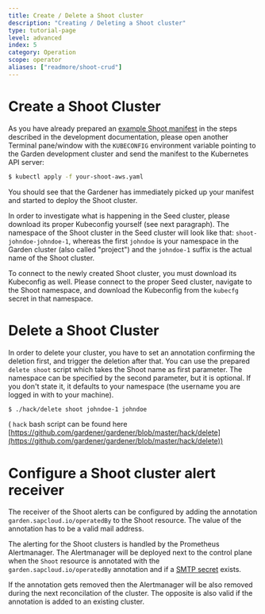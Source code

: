 ```yaml
---
title: Create / Delete a Shoot cluster
description: "Creating / Deleting a Shoot cluster"
type: tutorial-page
level: advanced
index: 5
category: Operation
scope: operator
aliases: ["readmore/shoot-crud"]
---
```


# Create a Shoot Cluster

As you have already prepared an [example Shoot manifest](https://github.com/gardener/gardener/blob/master/example/90-shoot.yaml) in the steps described in the development documentation, please 
open another Terminal pane/window with the `KUBECONFIG` environment variable pointing to the Garden development cluster and send the manifest to the Kubernetes API server:

```bash
$ kubectl apply -f your-shoot-aws.yaml
```

You should see that the Gardener has immediately picked up your manifest and started to deploy the Shoot cluster.

In order to investigate what is happening in the Seed cluster, please download its proper Kubeconfig yourself (see next paragraph). The namespace of the Shoot cluster in the Seed cluster will look like that: `shoot-johndoe-johndoe-1`, whereas the first `johndoe` is your namespace in the Garden cluster (also called "project") and the `johndoe-1` suffix is the actual name of the Shoot cluster.

To connect to the newly created Shoot cluster, you must download its Kubeconfig as well. Please connect to the proper Seed cluster, navigate to the Shoot namespace, and download the Kubeconfig from the `kubecfg` secret in that namespace.

# Delete a Shoot Cluster

In order to delete your cluster, you have to set an annotation confirming the deletion first, and trigger the deletion after that. You can use the prepared `delete shoot` script which takes the Shoot name as first parameter. The namespace can be specified by the second parameter, but it is optional. If you don't state it, it defaults to your namespace (the username you are logged in with to your machine).

```bash
$ ./hack/delete shoot johndoe-1 johndoe
```
( `hack` bash script can be found here [https://github.com/gardener/gardener/blob/master/hack/delete](https://github.com/gardener/gardener/blob/master/hack/delete))

# Configure a Shoot cluster alert receiver

The receiver of the Shoot alerts can be configured by adding the annotation `garden.sapcloud.io/operatedBy` to the Shoot resource. The value of the annotation has to be a valid mail address.

The alerting for the Shoot clusters is handled by the Prometheus Alertmanager. The Alertmanager will be deployed next to the control plane when the `Shoot` resource is annotated with the `garden.sapcloud.io/operatedBy` annotation and if a [SMTP secret](https://github.com/gardener/gardener/blob/master/example/10-secret-alerting-smtp.yaml) exists.

If the annotation gets removed then the Alertmanager will be also removed during the next reconcilation of the cluster. The opposite is also valid if the annotation is added to an existing cluster.
